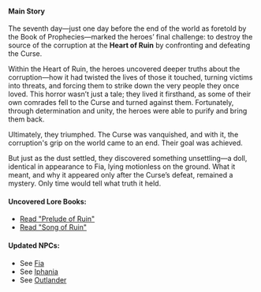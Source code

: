 #### Main Story

The seventh day—just one day before the end of the world as foretold by the Book of Prophecies—marked the heroes’ final challenge: to destroy the source of the corruption at the **Heart of Ruin** by confronting and defeating the Curse.

Within the Heart of Ruin, the heroes uncovered deeper truths about the corruption—how it had twisted the lives of those it touched, turning victims into threats, and forcing them to strike down the very people they once loved. This horror wasn’t just a tale; they lived it firsthand, as some of their own comrades fell to the Curse and turned against them. Fortunately, through determination and unity, the heroes were able to purify and bring them back.

Ultimately, they triumphed. The Curse was vanquished, and with it, the corruption's grip on the world came to an end. Their goal was achieved.

But just as the dust settled, they discovered something unsettling—a doll, identical in appearance to Fia, lying motionless on the ground. What it meant, and why it appeared only after the Curse’s defeat, remained a mystery. Only time would tell what truth it held.

#### Uncovered Lore Books:

- [Read "Prelude of Ruin"](#text:prelude-of-ruin)
- [Read "Song of Ruin"](#text:song-of-ruin)

#### Updated NPCs:

- See [Fia](#node:fia)
- See [Iphania](#node:iphania)
- See [Outlander](#node:outlander)
